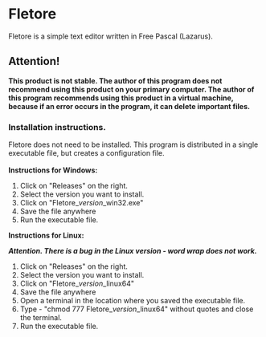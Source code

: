 # Fletore
Fletore is a simple text editor written in Free Pascal (Lazarus).
<br>
## Attention! <br>
**This product is not stable. The author of this program does not recommend using this product on your primary computer. The author of this program recommends using this product in a virtual machine, because if an error occurs in the program, it can delete important files.**
<br>
### Installation instructions. 
Fletore does not need to be installed. This program is distributed in a single executable file, but creates a configuration file.
<br><br>
**Instructions for Windows:**
1. Click on "Releases" on the right.
2. Select the version you want to install.
3. Click on "Fletore_*version*_win32.exe"
4. Save the file anywhere
5. Run the executable file.

**Instructions for Linux:**

***Attention. There is a bug in the Linux version - word wrap does not work.***

1. Click on "Releases" on the right.
2. Select the version you want to install.
3. Click on "Fletore_*version*_linux64"
4. Save the file anywhere
5. Open a terminal in the location where you saved the executable file.
6. Type - "chmod 777 Fletore_*version*_linux64" without quotes and close the terminal.
7. Run the executable file. 
